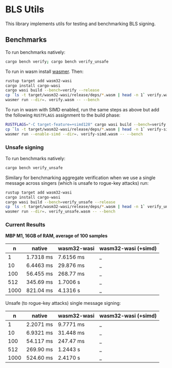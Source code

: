 # BLS Utils 

This library implements utils for testing and benchmarking BLS signing. 


## Benchmarks

To run benchmarks natively: 
```bash
cargo bench verify; cargo bench verify_unsafe
```
To run in wasm install [wasmer](https://wasmer.io/).
Then: 
```bash
rustup target add wasm32-wasi
cargo install cargo-wasi
cargo wasi build --bench=verify --release
cp `ls -t target/wasm32-wasi/release/deps/*.wasm | head -n 1` verify.wasm
wasmer run --dir=. verify.wasm -- --bench
```

To run in wasm with SIMD enabled, run the same steps as above but add the following `RUSTFLAGS` assignment to the build phase: 
```bash
RUSTFLAGS="-C target-feature=+simd128" cargo wasi build --bench=verify --release
cp `ls -t target/wasm32-wasi/release/deps/*.wasm | head -n 1` verify-simd.wasm
wasmer run --enable-simd --dir=. verify-simd.wasm -- --bench
```

### Unsafe signing 

To run benchmarks natively: 
```bash
cargo bench verify_unsafe
```

Similary for benchmarking aggregate verification when we use a single message across singers (which is unsafe to rogue-key attacks) run: 
```bash
rustup target add wasm32-wasi
cargo install cargo-wasi
cargo wasi build --bench=verify_unsafe --release
cp `ls -t target/wasm32-wasi/release/deps/*.wasm | head -n 1` verify_unsafe.wasm
wasmer run --dir=. verify_unsafe.wasm -- --bench
```

### Current Results 

**MBP M1, 16GB of RAM, average of 100 samples**


| n      | native      |  wasm32-wasi | wasm32-wasi (+simd) |
| -----  | ----------- |  ----------- | ----------- |
| 1      | 1.7318 ms   |  7.6156 ms   | _           |
| 10     | 6.4463 ms   |  29.876 ms   | _           |
| 100    | 56.455 ms   |  268.77 ms   | _           |
| 512    | 345.69 ms   |  1.7006  s   | _           |
| 1000   | 821.04 ms   |  4.1316  s   | _           |


Unsafe (to rogue-key attacks) single message signing:

| n      | native      |  wasm32-wasi | wasm32-wasi (+simd) |
| -----  | ----------- |  ----------- | ----------- |
| 1      | 2.2071 ms   |  9.7771 ms   | _           |
| 10     | 6.9321 ms   |  31.448 ms   | _           |
| 100    | 54.117 ms   |  247.47 ms   | _           |
| 512    | 269.90 ms   |  1.2443  s   | _           |
| 1000   | 524.60 ms   |  2.4170  s   | _           |
